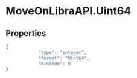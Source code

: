 # MoveOnLibraAPI.Uint64

## Properties
```javascript
{
            "type": "integer",
            "format": "Uint64",
            "minimum": 0
}
```
